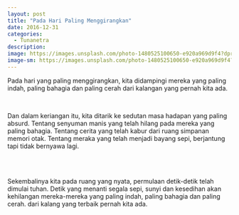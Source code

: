 ```yaml
---
layout: post
title: "Pada Hari Paling Menggi­rang­­kan"
date: 2016-12-31
categories:
  - Tunanetra
description: 
image: https://images.unsplash.com/photo-1480525100650-e920a969d9f4?dpr=1&auto=format&fit=crop&w=1500&h=846&q=80
image-sm: https://images.unsplash.com/photo-1480525100650-e920a969d9f4?dpr=1&auto=format&fit=crop&w=500&h=300&q=80
---
```


Pada hari yang paling menggi­rang­­kan, kita didampingi mereka yang paling indah, 
paling bahagia dan paling cerah dari kalangan yang pernah kita ada.

<br />

Dan dalam keriangan itu, kita ditarik ke sedutan masa hadapan yang paling absurd.
Tentang senyuman manis yang telah hilang pada mereka yang paling bahagia.
Tentang cerita yang telah kabur dari ruang simpanan memori otak.
Tentang meraka yang telah menjadi bayang sepi, berjantung tapi tidak bernyawa lagi.

<br />
<br />

Sekembalinya kita pada ruang yang nyata, permulaan detik-detik telah dimulai tuhan.
Detik yang menanti segala sepi, sunyi dan kesedihan akan kehilangan mereka-mereka yang
paling indah, paling bahagia dan paling cerah. dari kalang yang terbaik pernah kita ada.